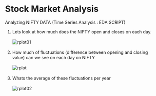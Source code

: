 # Stock Market Analysis
Analyzing NIFTY DATA (Time Series Analysis : EDA SCRIPT)  </br>

1. Lets look at how much does the NIFTY open and closes on each day. </br></br>
![rplot01](https://cloud.githubusercontent.com/assets/7979139/24124676/eb30060c-0dea-11e7-9b8a-59977ea2437f.png)</br></br>
2. How much of fluctuations (difference between opening and closing value) can we see on each day on NIFTY  </BR></br>
![rplot](https://cloud.githubusercontent.com/assets/7979139/24124671/e1f4c406-0dea-11e7-8a4d-a1eb4eaffb89.png)</br></br>
3. Whats the average of these fluctuations per year</br></br>
![rplot02](https://cloud.githubusercontent.com/assets/7979139/24124680/eefe8c36-0dea-11e7-8978-5bbf053a904e.png)
